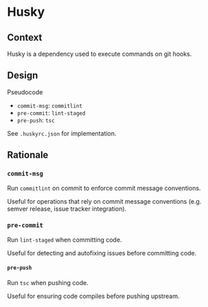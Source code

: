 # Husky

## Context

Husky is a dependency used to execute commands on git hooks.

## Design

Pseudocode

- `commit-msg`: `commitlint`
- `pre-commit`: `lint-staged`
- `pre-push`: `tsc`

See `.huskyrc.json` for implementation.

## Rationale

### `commit-msg`

Run `commitlint` on commit to enforce commit message conventions.

Useful for operations that rely on commit message conventions (e.g. semver release, issue tracker integration).

### `pre-commit`

Run `lint-staged` when committing code.

Useful for detecting and autofixing issues before committing code.

#### `pre-push`

Run `tsc` when pushing code.

Useful for ensuring code compiles before pushing upstream.
